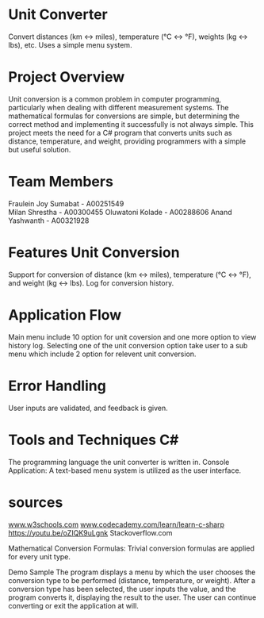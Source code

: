 # Unit Converter
Convert distances (km ↔ miles), temperature (°C ↔ °F), weights (kg ↔ lbs), etc. Uses a simple menu system.

# Project Overview
Unit conversion is a common problem in computer programming, particularly when dealing with different measurement systems. The mathematical formulas for conversions are simple, but determining the correct method and implementing it successfully is not always simple. This project meets the need for a C# program that converts units such as distance, temperature, and weight, providing programmers with a simple but useful solution.

# Team Members
Fraulein Joy Sumabat - A00251549  
Milan Shrestha - A00300455
Oluwatoni Kolade - A00288606
Anand Yashwanth - A00321928

# Features Unit Conversion
Support for conversion of distance (km ↔ miles), temperature (°C ↔ °F), and weight (kg ↔ lbs).
Log for conversion history.

# Application Flow
Main menu include 10 option for unit coversion and one more option to view history log.
Selecting one of the unit conversion option take user to a sub menu which include 2 option for relevent unit conversion.


# Error Handling
User inputs are validated, and feedback is given.

# Tools and Techniques C#
The programming language the unit converter is written in.
Console Application: A text-based menu system is utilized as the user interface.

# sources
www.w3schools.com
www.codecademy.com/learn/learn-c-sharp
https://youtu.be/oZIQK9uLgnk
Stackoverflow.com

Mathematical Conversion Formulas: Trivial conversion formulas are applied for every unit type.

Demo Sample The program displays a menu by which the user chooses the conversion type to be performed (distance, temperature, or weight). After a conversion type has been selected, the user inputs the value, and the program converts it, displaying the result to the user. The user can continue converting or exit the application at will.
